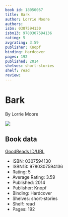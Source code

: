 ```yaml
---
book id: 18050057
title: Bark
author: Lorrie Moore
authors: 
isbn: 0307594130
isbn13: 9780307594136
rating: 5
avgrating: 3.59
publisher: Knopf
binding: Hardcover
pages: 192
published: 2014
shelves: short-stories
shelf: read
review: 
---
```


# Bark

By Lorrie Moore

![](https://i.gr-assets.com/images/S/compressed.photo.goodreads.com/books/1377707408l/18050057.jpg)

## Book data

[GoodReads ID/URL](https://www.goodreads.com/book/show/18050057)

- ISBN: 0307594130
- ISBN13: 9780307594136
- Rating: 5
- Average Rating: 3.59
- Published: 2014
- Publisher: Knopf
- Binding: Hardcover
- Shelves: short-stories
- Shelf: read
- Pages: 192


